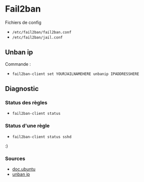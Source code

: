 # Fail2ban

Fichiers de config

- `/etc/fail2ban/fail2ban.conf`
- `/etc/fail2ban/jail.conf`

## Unban ip

Commande :

- `fail2ban-client set YOURJAILNAMEHERE unbanip IPADDRESSHERE`

## Diagnostic

### Status des règles

- `fail2ban-client status`

### Status d'une règle

- `fail2ban-client status sshd`


:)

### Sources

- [doc.ubuntu](https://doc.ubuntu-fr.org/fail2ban)
- [unban ip](https://serverfault.com/questions/285256/how-to-unban-an-ip-properly-with-fail2ban)